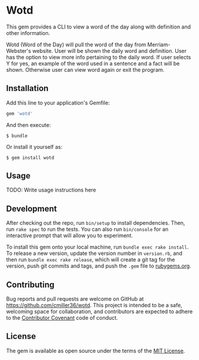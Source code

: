 # Wotd

This gem provides a CLI to view a word of the day along with definition and other information.

Wotd (Word of the Day) will pull the word of the day from Merriam-Webster's website. User will be shown the daily word and definition. User has the option to view more info pertaining to the daily word. If user selects Y for yes, an example of the word used in a sentence and a fact will be shown.  Otherwise user can view word again or exit the program.

## Installation

Add this line to your application's Gemfile:

```ruby
gem 'wotd'
```

And then execute:

    $ bundle

Or install it yourself as:

    $ gem install wotd

## Usage

TODO: Write usage instructions here

## Development

After checking out the repo, run `bin/setup` to install dependencies. Then, run `rake spec` to run the tests. You can also run `bin/console` for an interactive prompt that will allow you to experiment.

To install this gem onto your local machine, run `bundle exec rake install`. To release a new version, update the version number in `version.rb`, and then run `bundle exec rake release`, which will create a git tag for the version, push git commits and tags, and push the `.gem` file to [rubygems.org](https://rubygems.org).

## Contributing

Bug reports and pull requests are welcome on GitHub at https://github.com/cmiller36/wotd. This project is intended to be a safe, welcoming space for collaboration, and contributors are expected to adhere to the [Contributor Covenant](http://contributor-covenant.org) code of conduct.


## License

The gem is available as open source under the terms of the [MIT License](http://opensource.org/licenses/MIT).

